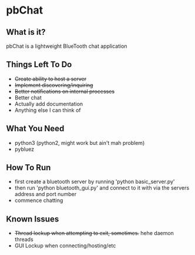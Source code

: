 # pbChat

## What is it?
pbChat is a lightweight BlueTooth chat application

## Things Left To Do
* ~~Create ability to host a server~~
* ~~Implement discovering/inquiring~~
* ~~Better notifications on internal processes~~
* Better chat
* Actually add documentation
* Anything else I can think of

## What You Need
* python3 (python2, might work but ain't mah problem)
* pybluez

## How To Run
* first create a bluetooth server by running 'python basic_server.py'
* then run 'python bluetooth_gui.py' and connect to it with via the servers address and port number
* commence chatting

## Known Issues
* ~~Thread lockup when attempting to exit, sometimes.~~ hehe daemon threads
* GUI Lockup when connecting/hosting/etc
